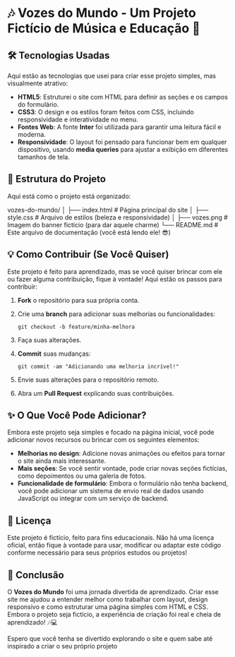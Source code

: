 # 🎶 Vozes do Mundo - Um Projeto Fictício de Música e Educação 🎤

## 🛠️ Tecnologias Usadas

Aqui estão as tecnologias que usei para criar esse projeto simples, mas visualmente atrativo:

- **HTML5**: Estruturei o site com HTML para definir as seções e os campos do formulário.
- **CSS3**: O design e os estilos foram feitos com CSS, incluindo responsividade e interatividade no menu.
- **Fontes Web**: A fonte **Inter** foi utilizada para garantir uma leitura fácil e moderna.
- **Responsividade**: O layout foi pensado para funcionar bem em qualquer dispositivo, usando **media queries** para ajustar a exibição em diferentes tamanhos de tela.

## 🎨 Estrutura do Projeto

Aqui está como o projeto está organizado:

vozes-do-mundo/
│ ├── index.html # Página principal do site
│ ├── style.css # Arquivo de estilos (beleza e responsividade)
│ ├── vozes.png # Imagem do banner fictício (para dar aquele charme)
└── README.md # Este arquivo de documentação (você está lendo ele! 😎)

## 💡 Como Contribuir (Se Você Quiser)

Este projeto é feito para aprendizado, mas se você quiser brincar com ele ou fazer alguma contribuição, fique à vontade! Aqui estão os passos para contribuir:

1. **Fork** o repositório para sua própria conta.
2. Crie uma **branch** para adicionar suas melhorias ou funcionalidades:

    ```
    git checkout -b feature/minha-melhora
    ```

3. Faça suas alterações.
4. **Commit** suas mudanças:

    ```
    git commit -am "Adicionando uma melhoria incrível!"
    ```

5. Envie suas alterações para o repositório remoto.
6. Abra um **Pull Request** explicando suas contribuições.

## ✨ O Que Você Pode Adicionar?

Embora este projeto seja simples e focado na página inicial, você pode adicionar novos recursos ou brincar com os seguintes elementos:

- **Melhorias no design**: Adicione novas animações ou efeitos para tornar o site ainda mais interessante.
- **Mais seções**: Se você sentir vontade, pode criar novas seções fictícias, como depoimentos ou uma galeria de fotos.
- **Funcionalidade de formulário**: Embora o formulário não tenha backend, você pode adicionar um sistema de envio real de dados usando JavaScript ou integrar com um serviço de backend.

## 🎉 Licença

Este projeto é fictício, feito para fins educacionais. Não há uma licença oficial, então fique à vontade para usar, modificar ou adaptar este código conforme necessário para seus próprios estudos ou projetos!

## 🚀 Conclusão

O **Vozes do Mundo** foi uma jornada divertida de aprendizado. Criar esse site me ajudou a entender melhor como trabalhar com layout, design responsivo e como estruturar uma página simples com HTML e CSS. Embora o projeto seja fictício, a experiência de criação foi real e cheia de aprendizado! 🎶💻

Espero que você tenha se divertido explorando o site e quem sabe até inspirado a criar o seu próprio projeto
